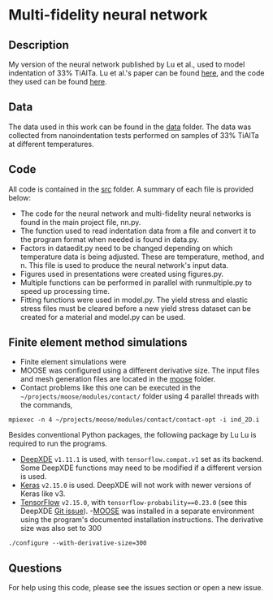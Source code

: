 # Multi-fidelity neural network

## Description
My version of the neural network published by Lu et al., used to model indentation of 33% TiAlTa.
Lu et al.'s paper can be found [here](https://www.pnas.org/content/early/2020/03/13/1922210117), and the code they used can be found [here](https://github.com/lululxvi/deep-learning-for-indentation).

## Data
The data used in this work can be found in the [data](data) folder. The data was collected from nanoindentation tests performed on samples of 33% TiAlTa at different temperatures.

## Code
All code is contained in the [src](src) folder. A summary of each file is provided below:
- The code for the neural network and multi-fidelity neural networks is found in 
the main project file, nn.py.
- The function used to read indentation data from a file and convert it to the program format when needed is found in data.py.
- Factors in dataedit.py need to be changed depending on which temperature data is being adjusted. These are temperature, method, and n. This file is used to produce the neural network's input data.
- Figures used in presentations were created using figures.py.
- Multiple functions can be performed in parallel with runmultiple.py to speed up processing time.
- Fitting functions were used in model.py. The yield stress and elastic stress files must be cleared before a new yield stress dataset can be created for a material and model.py can be used.

## Finite element method simulations
- Finite element simulations were 
- MOOSE was configured using a different derivative size. The input files and mesh generation files are located in the [moose](moose) folder.
- Contact problems like this one can be executed in the `~/projects/moose/modules/contact/` folder using 4 parallel threads with the commands,
```
mpiexec -n 4 ~/projects/moose/modules/contact/contact-opt -i ind_2D.i
```

Besides conventional Python packages, the following package by Lu Lu is required to run the programs.
- [DeepXDE](https://github.com/lululxvi/deepxde) `v1.11.1` is used, with `tensorflow.compat.v1` set as its backend. Some DeepXDE functions may need to be modified if a different version is used.
- [Keras](https://keras.io/) `v2.15.0` is used. DeepXDE will not work with newer versions of Keras like v3.
- [TensorFlow](https://www.tensorflow.org/) `v2.15.0`, with `tensorflow-probability==0.23.0` (see this DeepXDE [Git issue](https://github.com/lululxvi/deepxde/issues/1682)).
-[MOOSE](https://mooseframework.inl.gov/releases/moose/2021-09-15/getting_started/installation/) was installed in a separate environment using the program's documented installation instructions. The derivative size was also set to 300
```
./configure --with-derivative-size=300
```

## Questions
For help using this code, please see the issues section or open a new issue.
